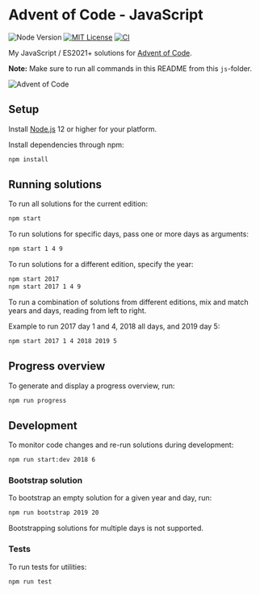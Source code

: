 # Advent of Code - JavaScript

![Node Version](https://badgen.net/badge/node/12+/green)
[![MIT License](https://badgen.net/badge/license/MIT/)](LICENSE.md)
[![CI](https://github.com/timkurvers/advent-of-code/workflows/js/badge.svg)](https://github.com/timkurvers/advent-of-code/actions?query=workflow%3Ajs)

My JavaScript / ES2021+ solutions for [Advent of Code](https://adventofcode.com).

**Note:** Make sure to run all commands in this README from this `js`-folder.

![Advent of Code](https://user-images.githubusercontent.com/378235/143501953-bdab61e8-67c8-435e-ab4b-01c9895be220.png)

## Setup

Install [Node.js] 12 or higher for your platform.

Install dependencies through npm:

```bash
npm install
```

## Running solutions

To run all solutions for the current edition:

```bash
npm start
```

To run solutions for specific days, pass one or more days as arguments:

```bash
npm start 1 4 9
```

To run solutions for a different edition, specify the year:

```bash
npm start 2017
npm start 2017 1 4 9
```

To run a combination of solutions from different editions, mix and match years
and days, reading from left to right.

Example to run 2017 day 1 and 4, 2018 all days, and 2019 day 5:

```bash
npm start 2017 1 4 2018 2019 5
```

## Progress overview

To generate and display a progress overview, run:

```bash
npm run progress
```

## Development

To monitor code changes and re-run solutions during development:

```bash
npm run start:dev 2018 6
```

### Bootstrap solution

To bootstrap an empty solution for a given year and day, run:

```bash
npm run bootstrap 2019 20
```

Bootstrapping solutions for multiple days is not supported.

### Tests

To run tests for utilities:

```bash
npm run test
```

[Node.js]: https://nodejs.org/en/
